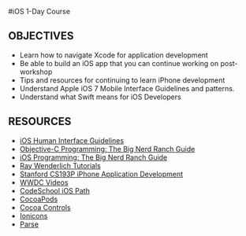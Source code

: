 #iOS 1-Day Course

OBJECTIVES
----------
* Learn how to navigate Xcode for application development
* Be able to build an iOS app that you can continue working on post-workshop
* Tips and resources for continuing to learn iPhone development
* Understand Apple iOS 7 Mobile Interface Guidelines and patterns.
* Understand what Swift means for iOS Developers

RESOURCES
----------
* [iOS Human Interface Guidelines](https://developer.apple.com/library/ios/documentation/userexperience/conceptual/mobilehig/)
* [Objective-C Programming: The Big Nerd Ranch Guide](http://amzn.to/1i3TfZv)
* [iOS Programming: The Big Nerd Ranch Guide](http://amzn.to/1aOqOZb)
* [Ray Wenderlich Tutorials](http://www.raywenderlich.com/tutorials)
* [Stanford CS193P iPhone Application Development](https://itunes.apple.com/us/course/developing-ios-7-apps-for/id733644550)
* [WWDC Videos](https://developer.apple.com/wwdc/videos/)
* [CodeSchool iOS Path](https://www.codeschool.com/paths/ios)
* [CocoaPods](http://cocoapods.org/)
* [Cocoa Controls](https://www.cocoacontrols.com/controls)
* [Ionicons](http://ionicons.com/) 
* [Parse](https://parse.com/) 
